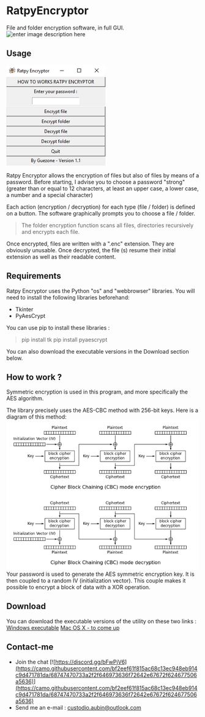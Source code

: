 # RatpyEncryptor
File and folder encryption software, in full GUI.
![enter image description here](locked.ico)
## Usage
![enter image description here](Usage.png)

Ratpy Encryptor allows the encryption of files but also of files by means of a password. Before starting, I advise you to choose a password "strong" (greater than or equal to 12 characters, at least an upper case, a lower case, a number and a special character)

Each action (encryption / decryption) for each type (file / folder) is defined on a button. The software graphically prompts you to choose a file / folder.

> The folder encryption function scans all files, directories recursively and encrypts each file.

Once encrypted, files are written with a ".enc" extension. They are obviously unusable. Once decrypted, the file (s) resume their initial extension as well as their readable content.

## Requirements 
Ratpy Encryptor uses the Python "os" and "webbrowser" libraries. You will need to install the following libraries beforehand:
- Tkinter
- PyAesCrypt

You can use pip to install these libraries :
> pip install tk
> pip install pyaescrypt

You can also download the executable versions in the Download section below.

## How to work ?
Symmetric encryption is used in this program, and more specifically the AES algorithm.

The library precisely uses the AES-CBC method with 256-bit keys. Here is a diagram of this method:
![enter image description here](AES-256-CBC.PNG)
Your password is used to generate the AES symmetric encryption key. It is then coupled to a random IV (initialization vector). This couple makes it possible to encrypt a block of data with a XOR operation.

## Download 
You can download the executable versions of the utility on these two links :
[Windows executable](https://1drv.ms/u/s!Av29I-NvEXBP3TniLuIArnE7URtq?e=2B78G0)
[Mac OS X - to come up](to%20come%20up)

## Contact-me
-   Join the chat  [![https://discord.gg/bFwPjV6](https://camo.githubusercontent.com/bf2eef61f815ac68c13ec948eb914c9d471781da/68747470733a2f2f646973636f72642e67672f624677506a5636)](https://camo.githubusercontent.com/bf2eef61f815ac68c13ec948eb914c9d471781da/68747470733a2f2f646973636f72642e67672f624677506a5636)
-   Send me an e-mail :  [custodio.aubin@outlook.com](mailto:guezpics@gmail.com)
